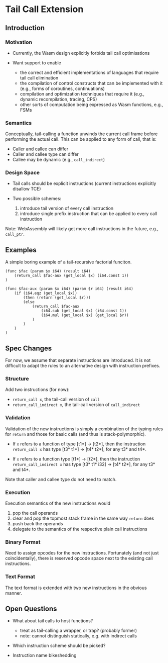 # Tail Call Extension

## Introduction

### Motivation

* Currently, the Wasm design explicitly forbids tail call optimisations

* Want support to enable
  - the correct and efficient implementations of languages that require tail call elimination
  - the compilation of control constructs that can be implemented with it (e.g., forms of coroutines, continuations)
  - compilation and optimization techniques that require it (e.g., dynamic recompilation, tracing, CPS)
  - other sorts of computation being expressed as Wasm functions, e.g., FSMs


### Semantics

Conceptually, tail-calling a function unwinds the current call frame before performing the actual call.
This can be applied to any form of call, that is:

* Caller and callee can differ
* Caller and callee type can differ
* Callee may be dynamic (e.g., `call_indirect`)


### Design Space

* Tail calls should be explicit instructions (current instructions explicitly disallow TCE)

* Two possible schemes:
  1. introduce tail version of every call instruction
  2. introduce single prefix instruction that can be applied to every call instruction

Note: WebAssembly will likely get more call instructions in the future, e.g., `call_ptr`.


## Examples

A simple boring example of a tail-recursive factorial funciton.
```
(func $fac (param $x i64) (result i64)
	(return_call $fac-aux (get_local $x) (i64.const 1))
)

(func $fac-aux (param $x i64) (param $r i64) (result i64)
	(if (i64.eqz (get_local $x))
		(then (return (get_local $r)))
		(else
			(return_call $fac-aux
				(i64.sub (get_local $x) (i64.const 1))
				(i64.mul (get_local $x) (get_local $r))
			)
		)
	)
)

```


## Spec Changes

For now, we assume that separate instructions are introduced.
It is not difficult to adapt the rules to an alternative design with instruction prefixes.

### Structure

Add two instructions (for now):

* `return_call x`, the tail-call version of `call`
* `return_call_indirect x`, the tail-call version of `call_indirect`


### Validation

Validation of the new instructions is simply a combination of the typing rules for `return` and those for basic calls (and thus is stack-polymorphic).

* If `x` refers to a function of type \[t1\*\] -> \[t2\*\],
  then the instruction `return_call x` has type \[t3\* t1\*\] -> \[t4\* t2\*\],
  for any t3\* and t4\*.

* If `x` refers to a function type \[t1\*\] -> \[t2\*\],
  then the instruction `return_call_indirect x` has type \[t3\* t1\* i32\] -> \[t4\* t2\*\],
  for any t3\* and t4\*.

Note that caller and callee type do not need to match.


### Execution

Execution semantics of the new instructions would

1. pop the call operands
2. clear and pop the topmost stack frame in the same way `return` does
3. push back the operands
4. delegate to the semantics of the respective plain call instructions


### Binary Format

Need to assign opcodes for the new instructions.
Fortunately (and not just coincidentally), there is reserved opcode space next to the existing call instructions.


### Text Format

The text format is extended with two new instructions in the obvious manner.


## Open Questions

* What about tail calls to host functions?
  - treat as tail-calling a wrapper, or trap? (probably former)
  - note: cannot distinguish statically, e.g. with indirect calls

* Which instruction scheme should be picked?

* Instruction name bikeshedding

